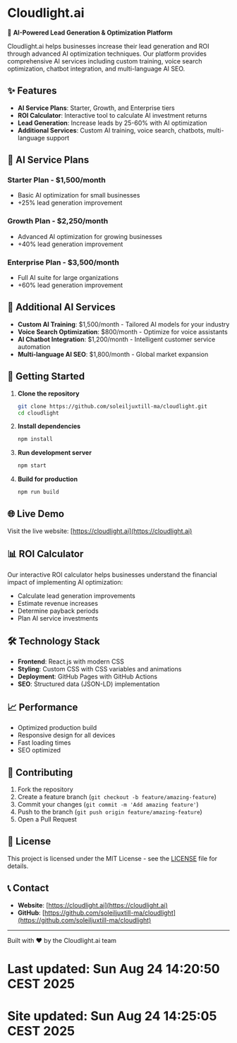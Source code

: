 # Cloudlight.ai

🚀 **AI-Powered Lead Generation & Optimization Platform**

Cloudlight.ai helps businesses increase their lead generation and ROI through advanced AI optimization techniques. Our platform provides comprehensive AI services including custom training, voice search optimization, chatbot integration, and multi-language AI SEO.

## ✨ Features

- **AI Service Plans**: Starter, Growth, and Enterprise tiers
- **ROI Calculator**: Interactive tool to calculate AI investment returns
- **Lead Generation**: Increase leads by 25-60% with AI optimization
- **Additional Services**: Custom AI training, voice search, chatbots, multi-language support

## 🎯 AI Service Plans

### Starter Plan - $1,500/month
- Basic AI optimization for small businesses
- +25% lead generation improvement

### Growth Plan - $2,250/month
- Advanced AI optimization for growing businesses
- +40% lead generation improvement

### Enterprise Plan - $3,500/month
- Full AI suite for large organizations
- +60% lead generation improvement

## 🔧 Additional AI Services

- **Custom AI Training**: $1,500/month - Tailored AI models for your industry
- **Voice Search Optimization**: $800/month - Optimize for voice assistants
- **AI Chatbot Integration**: $1,200/month - Intelligent customer service automation
- **Multi-language AI SEO**: $1,800/month - Global market expansion

## 🚀 Getting Started

1. **Clone the repository**
   ```bash
   git clone https://github.com/soleiljuxtill-ma/cloudlight.git
   cd cloudlight
   ```

2. **Install dependencies**
   ```bash
   npm install
   ```

3. **Run development server**
   ```bash
   npm start
   ```

4. **Build for production**
   ```bash
   npm run build
   ```

## 🌐 Live Demo

Visit the live website: [https://cloudlight.ai](https://cloudlight.ai)

## 📊 ROI Calculator

Our interactive ROI calculator helps businesses understand the financial impact of implementing AI optimization:

- Calculate lead generation improvements
- Estimate revenue increases
- Determine payback periods
- Plan AI service investments

## 🛠️ Technology Stack

- **Frontend**: React.js with modern CSS
- **Styling**: Custom CSS with CSS variables and animations
- **Deployment**: GitHub Pages with GitHub Actions
- **SEO**: Structured data (JSON-LD) implementation

## 📈 Performance

- Optimized production build
- Responsive design for all devices
- Fast loading times
- SEO optimized

## 🤝 Contributing

1. Fork the repository
2. Create a feature branch (`git checkout -b feature/amazing-feature`)
3. Commit your changes (`git commit -m 'Add amazing feature'`)
4. Push to the branch (`git push origin feature/amazing-feature`)
5. Open a Pull Request

## 📄 License

This project is licensed under the MIT License - see the [LICENSE](LICENSE) file for details.

## 📞 Contact

- **Website**: [https://cloudlight.ai](https://cloudlight.ai)
- **GitHub**: [https://github.com/soleiljuxtill-ma/cloudlight](https://github.com/soleiljuxtill-ma/cloudlight)

---

Built with ❤️ by the Cloudlight.ai team
# Last updated: Sun Aug 24 14:20:50 CEST 2025
# Site updated: Sun Aug 24 14:25:05 CEST 2025
